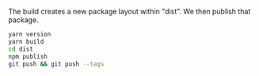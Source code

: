 The build creates a new package layout within "dist".
We then publish that package.

```sh
yarn version
yarn build
cd dist
npm publish
git push && git push --tags
```
